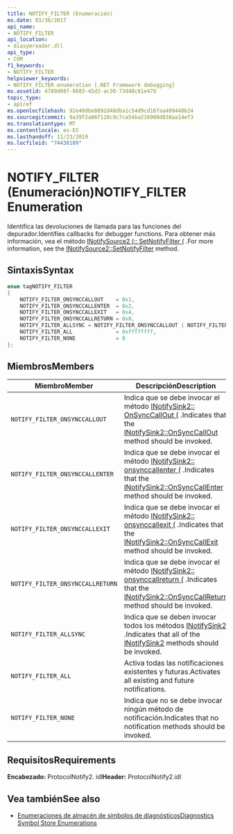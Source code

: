 ```yaml
---
title: NOTIFY_FILTER (Enumeración)
ms.date: 03/30/2017
api_name:
- NOTIFY_FILTER
api_location:
- diasymreader.dll
api_type:
- COM
f1_keywords:
- NOTIFY_FILTER
helpviewer_keywords:
- NOTIFY_FILTER enumeration [.NET Framework debugging]
ms.assetid: 4789d08f-8683-45d3-ac30-73d48c61e470
topic_type:
- apiref
ms.openlocfilehash: 92e40dbe8892d48dba1c54d9cd16faa409440b24
ms.sourcegitcommit: 9a39f2a06f110c9c7ca54ba216900d038aa14ef3
ms.translationtype: MT
ms.contentlocale: es-ES
ms.lasthandoff: 11/23/2019
ms.locfileid: "74438109"
---
```

# <a name="notify_filter-enumeration"></a><span data-ttu-id="c17db-102">NOTIFY_FILTER (Enumeración)</span><span class="sxs-lookup"><span data-stu-id="c17db-102">NOTIFY_FILTER Enumeration</span></span>
<span data-ttu-id="c17db-103">Identifica las devoluciones de llamada para las funciones del depurador.</span><span class="sxs-lookup"><span data-stu-id="c17db-103">Identifies callbacks for debugger functions.</span></span> <span data-ttu-id="c17db-104">Para obtener más información, vea el método [INotifySource2 (:: SetNotifyFilter (](../../../../docs/framework/unmanaged-api/diagnostics/inotifysource2-setnotifyfilter-method.md) .</span><span class="sxs-lookup"><span data-stu-id="c17db-104">For more information, see the [INotifySource2::SetNotifyFilter](../../../../docs/framework/unmanaged-api/diagnostics/inotifysource2-setnotifyfilter-method.md) method.</span></span>  
  
## <a name="syntax"></a><span data-ttu-id="c17db-105">Sintaxis</span><span class="sxs-lookup"><span data-stu-id="c17db-105">Syntax</span></span>  
  
```cpp  
enum tagNOTIFY_FILTER  
{  
    NOTIFY_FILTER_ONSYNCCALLOUT    = 0x1,  
    NOTIFY_FILTER_ONSYNCCALLENTER  = 0x2,  
    NOTIFY_FILTER_ONSYNCCALLEXIT   = 0x4,  
    NOTIFY_FILTER_ONSYNCCALLRETURN = 0x8,  
    NOTIFY_FILTER_ALLSYNC = NOTIFY_FILTER_ONSYNCCALLOUT | NOTIFY_FILTER_ONSYNCCALLENTER | NOTIFY_FILTER_ONSYNCCALLEXIT | NOTIFY_FILTER_ONSYNCCALLRETURN,  
    NOTIFY_FILTER_ALL              = 0xffffffff,  
    NOTIFY_FILTER_NONE             = 0  
};  
```  
  
## <a name="members"></a><span data-ttu-id="c17db-106">Miembros</span><span class="sxs-lookup"><span data-stu-id="c17db-106">Members</span></span>  
  
|<span data-ttu-id="c17db-107">Miembro</span><span class="sxs-lookup"><span data-stu-id="c17db-107">Member</span></span>|<span data-ttu-id="c17db-108">Descripción</span><span class="sxs-lookup"><span data-stu-id="c17db-108">Description</span></span>|  
|------------|-----------------|  
|`NOTIFY_FILTER_ONSYNCCALLOUT`|<span data-ttu-id="c17db-109">Indica que se debe invocar el método [INotifySink2:: OnSyncCallOut (](../../../../docs/framework/unmanaged-api/diagnostics/inotifysink2-onsynccallout-method.md) .</span><span class="sxs-lookup"><span data-stu-id="c17db-109">Indicates that the [INotifySink2::OnSyncCallOut](../../../../docs/framework/unmanaged-api/diagnostics/inotifysink2-onsynccallout-method.md) method should be invoked.</span></span>|  
|`NOTIFY_FILTER_ONSYNCCALLENTER`|<span data-ttu-id="c17db-110">Indica que se debe invocar el método [INotifySink2:: onsynccallenter (](../../../../docs/framework/unmanaged-api/diagnostics/inotifysink2-onsynccallenter-method.md) .</span><span class="sxs-lookup"><span data-stu-id="c17db-110">Indicates that the [INotifySink2::OnSyncCallEnter](../../../../docs/framework/unmanaged-api/diagnostics/inotifysink2-onsynccallenter-method.md) method should be invoked.</span></span>|  
|`NOTIFY_FILTER_ONSYNCCALLEXIT`|<span data-ttu-id="c17db-111">Indica que se debe invocar el método [INotifySink2:: onsynccallexit (](../../../../docs/framework/unmanaged-api/diagnostics/inotifysink2-onsynccallexit-method.md) .</span><span class="sxs-lookup"><span data-stu-id="c17db-111">Indicates that the [INotifySink2::OnSyncCallExit](../../../../docs/framework/unmanaged-api/diagnostics/inotifysink2-onsynccallexit-method.md) method should be invoked.</span></span>|  
|`NOTIFY_FILTER_ONSYNCCALLRETURN`|<span data-ttu-id="c17db-112">Indica que se debe invocar el método [INotifySink2:: onsynccallreturn (](../../../../docs/framework/unmanaged-api/diagnostics/inotifysink2-onsynccallreturn-method.md) .</span><span class="sxs-lookup"><span data-stu-id="c17db-112">Indicates that the [INotifySink2::OnSyncCallReturn](../../../../docs/framework/unmanaged-api/diagnostics/inotifysink2-onsynccallreturn-method.md) method should be invoked.</span></span>|  
|`NOTIFY_FILTER_ALLSYNC`|<span data-ttu-id="c17db-113">Indica que se deben invocar todos los métodos [INotifySink2](../../../../docs/framework/unmanaged-api/diagnostics/inotifysink2-interface.md) .</span><span class="sxs-lookup"><span data-stu-id="c17db-113">Indicates that all of the [INotifySink2](../../../../docs/framework/unmanaged-api/diagnostics/inotifysink2-interface.md) methods should be invoked.</span></span>|  
|`NOTIFY_FILTER_ALL`|<span data-ttu-id="c17db-114">Activa todas las notificaciones existentes y futuras.</span><span class="sxs-lookup"><span data-stu-id="c17db-114">Activates all existing and future notifications.</span></span>|  
|`NOTIFY_FILTER_NONE`|<span data-ttu-id="c17db-115">Indica que no se debe invocar ningún método de notificación.</span><span class="sxs-lookup"><span data-stu-id="c17db-115">Indicates that no notification methods should be invoked.</span></span>|  
  
## <a name="requirements"></a><span data-ttu-id="c17db-116">Requisitos</span><span class="sxs-lookup"><span data-stu-id="c17db-116">Requirements</span></span>  
 <span data-ttu-id="c17db-117">**Encabezado:** ProtocolNotify2. idl</span><span class="sxs-lookup"><span data-stu-id="c17db-117">**Header:** ProtocolNotify2.idl</span></span>  
  
## <a name="see-also"></a><span data-ttu-id="c17db-118">Vea también</span><span class="sxs-lookup"><span data-stu-id="c17db-118">See also</span></span>

- [<span data-ttu-id="c17db-119">Enumeraciones de almacén de símbolos de diagnósticos</span><span class="sxs-lookup"><span data-stu-id="c17db-119">Diagnostics Symbol Store Enumerations</span></span>](../../../../docs/framework/unmanaged-api/diagnostics/diagnostics-symbol-store-enumerations.md)
